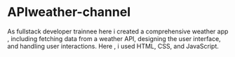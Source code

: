 # APIweather-channel
As  fullstack developer trainnee here i created a comprehensive weather app , including fetching data from a weather API, designing the user interface, and handling user interactions. Here , i used  HTML, CSS, and JavaScript.
